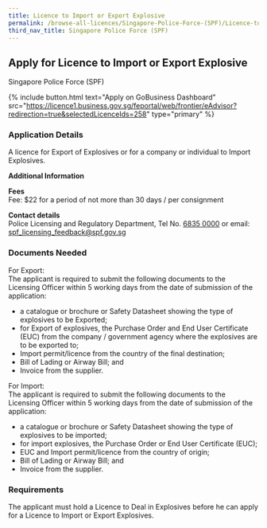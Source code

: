 ```yaml
---
title: Licence to Import or Export Explosive
permalink: /browse-all-licences/Singapore-Police-Force-(SPF)/Licence-to-Import-or-Export-Explosive
third_nav_title: Singapore Police Force (SPF)
---
```


## Apply for Licence to Import or Export Explosive

Singapore Police Force (SPF)

{% include button.html text="Apply on GoBusiness Dashboard" src="https://licence1.business.gov.sg/feportal/web/frontier/eAdvisor?redirection=true&selectedLicenceIds=258" type="primary" %}

<H3>Application Details</H3>

<p>A licence for Export of Explosives or for a company or individual to Import Explosives.</p>

<strong>Additional Information</strong>

<p><strong>Fees</strong><br> Fee: $22 for a period of not more than 30 days / per consignment</p> <p><strong>Contact details</strong><br>Police Licensing and Regulatory Department, Tel No. <a href="tel:6835 0000">6835 0000</a> or email: <a href="mailto:spf_licensing_feedback@spf.gov.sg">spf_licensing_feedback@spf.gov.sg</a></p>


<H3>Documents Needed</H3>

<p>For Export:<br />The applicant is required to submit the following documents to the Licensing Officer within 5 working days from the date of submission of the application:</p>
<ul>
<li>a catalogue or brochure or Safety Datasheet showing the type of explosives to be Exported;</li>
<li>for Export of explosives, the Purchase Order and End User Certificate (EUC) from the company / government agency where the explosives are to be exported to;</li>
<li>Import permit/licence from the country of the final destination;</li>
<li>Bill of Lading or Airway Bill; and</li>
<li>Invoice from the supplier.</li>
</ul>

<p>For Import:<br />The applicant is required to submit the following documents to the Licensing Officer within 5 working days from the date of submission of the application:</p>
<ul>
<li>a catalogue or brochure or Safety Datasheet showing the type of explosives to be imported;</li>
<li>for import explosives, the Purchase Order or End User Certificate (EUC);</li>
<li>EUC and Import permit/licence from the country of origin;</li>
<li>Bill of Lading or Airway Bill; and</li>
<li>Invoice from the supplier.</li>
</ul>

<H3>Requirements</H3>

<p>The applicant must hold a Licence to Deal in Explosives before he can apply for a Licence to Import or Export Explosives.</p>

